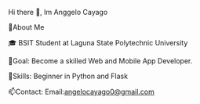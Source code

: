 Hi there 👋, Im Anggelo Cayago

📌About Me

🎓 BSIT Student at Laguna State Polytechnic University

🎯Goal: Become a skilled Web and Mobile App Developer.

🚀Skills: Beginner in Python and Flask

📫Contact: Email:angelocayago0@gmail.com 
